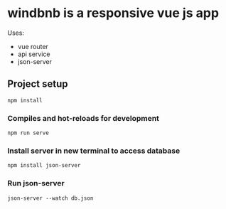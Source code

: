 # windbnb is a responsive vue js app 
Uses: 
- vue router
- api service
- json-server

## Project setup
```
npm install
```

### Compiles and hot-reloads for development
```
npm run serve
```

### Install server in new terminal to access database
```
npm install json-server
```

### Run json-server 
```
json-server --watch db.json
```

